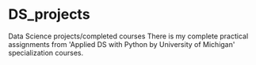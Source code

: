 # DS_projects
Data Science projects/completed courses
There is my complete practical assignments from 'Applied DS with Python by University of Michigan' specialization courses.
